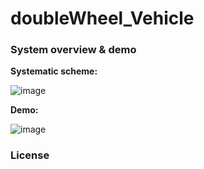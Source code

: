 # doubleWheel_Vehicle

### System overview & demo

**Systematic scheme:**

![image](https://github.com/pengrui-rio/doubleWheel_Vehicle/blob/main/1-Mechanics/0-frame.png)

**Demo:**

![image](https://github.com/pengrui-rio/doubleWheel_Vehicle/blob/main/1-Mechanics/balance%20demo.gif)


### License
